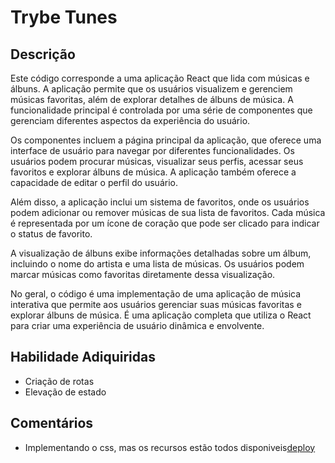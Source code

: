 # Trybe Tunes

## Descrição

Este código corresponde a uma aplicação React que lida com músicas e álbuns. A aplicação permite que os usuários visualizem e gerenciem músicas favoritas, além de explorar detalhes de álbuns de música. A funcionalidade principal é controlada por uma série de componentes que gerenciam diferentes aspectos da experiência do usuário.

Os componentes incluem a página principal da aplicação, que oferece uma interface de usuário para navegar por diferentes funcionalidades. Os usuários podem procurar músicas, visualizar seus perfis, acessar seus favoritos e explorar álbuns de música. A aplicação também oferece a capacidade de editar o perfil do usuário.

Além disso, a aplicação inclui um sistema de favoritos, onde os usuários podem adicionar ou remover músicas de sua lista de favoritos. Cada música é representada por um ícone de coração que pode ser clicado para indicar o status de favorito.

A visualização de álbuns exibe informações detalhadas sobre um álbum, incluindo o nome do artista e uma lista de músicas. Os usuários podem marcar músicas como favoritas diretamente dessa visualização.

No geral, o código é uma implementação de uma aplicação de música interativa que permite aos usuários gerenciar suas músicas favoritas e explorar álbuns de música. É uma aplicação completa que utiliza o React para criar uma experiência de usuário dinâmica e envolvente.

## Habilidade Adiquiridas
  - Criação de rotas
  - Elevação de estado

## Comentários
 -  Implementando o css, mas os recursos estão todos disponiveis[deploy](https://docsend.com/view/w246hgt73zcaactc)
